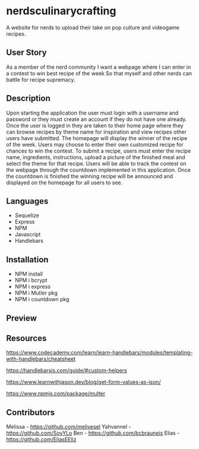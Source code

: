 # nerdsculinarycrafting
A website for nerds to upload their take on pop culture and videogame recipes.

## User Story

As a member of the nerd community I want a webpage where I can enter in a contest to win best recipe of the week So that myself and other nerds can battle for recipe supremacy.

## Description

Upon starting the application the user must login with a username and password or they must create an account if they do not have one already. Once the user is logged in they are taken to their home page where they can browse recipes by theme name for inspiration and view recipes other users have submitted. The homepage will display the winner of the recipe of the week. Users may choose to enter their own customized recipe for chances to win the contest. To submit a recipe, users must enter the recipe name, ingredients, instructions, upload a picture of the finished meal and select the theme for that recipe. Users will be able to track the contest on the webpage through the countdown implemented in this application. Once the countdown is finished the winning recipe will be announced and displayed on the homepage for all users to see.

## Languages

- Sequelize 
- Express
- NPM
- Javascript
- Handlebars

## Installation

- NPM install
- NPM i bcrypt
- NPM i express
- NPM i Mutler pkg
- NPM i countdown pkg

## Preview



## Resources

https://www.codecademy.com/learn/learn-handlebars/modules/templating-with-handlebars/cheatsheet

https://handlebarsjs.com/guide/#custom-helpers

https://www.learnwithjason.dev/blog/get-form-values-as-json/

https://www.npmjs.com/package/multer



## Contributors

Melissa - https://github.com/melivesel
Yahvannel - https://github.com/SoyYLo
Ben - https://github.com/bcbrauneis
Elias - https://github.com/EliasEEliz

